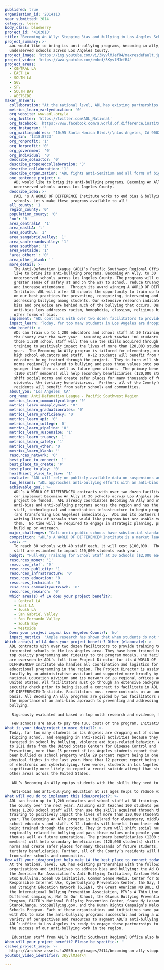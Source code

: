 ```yaml
---
published: true
organization_id: '2014113'
year_submitted: 2014
category: learn
body_class: blueberry
project_id: '4102010'
title: 'Becoming An Ally: Stopping Bias and Bullying in Los Angeles Schools'
project_summary: >-
  ADL would like to bring its anti-bullying programs, Becoming An Ally, to 30
  underserved schools across Los Angeles County.
project_image: 'https://img.youtube.com/vi/3KyvlMJefR4/maxresdefault.jpg'
project_video: 'https://www.youtube.com/embed/3KyvlMJefR4'
project_areas:
  - CENTRAL LA
  - EAST LA
  - SOUTH LA
  - SGV
  - SFV
  - SOUTH BAY
  - WESTSIDE
maker_answers:
  collaboration: "At the national level, ADL has existing partnerships with the following organizations and initiatives to address bias and bullying: the Ad Council, the American Bar Association’s Anti-Bullying Initiative, Cartoon Network’s Stop Bullying, Speak Up initiative, Common Sense Media, Center for Safe and Responsible Internet Use, Cyberbullying Prevention Center, the Gay, Lesbian and Straight Education Network (GLSEN), the Great American NO BULL Challenge, the International Bullying Prevention Association, MTV’s A Thin Line and Look Different campaigns, Not In Our School, the Olweus Bullying Prevention Program, PACER’s National Bullying Prevention Center, Share My Lesson, Stand4Change, StopBullying.gov, and the Human Rights Campaign’s Welcoming Schools Program.  Each of these organizations and initiatives have partnered with ADL to make the anti-bullying programs successful and bring a wide variety of perspectives and resources to augment ADL’s anti-bullying work.   ADL’s office in Los Angeles is ready to engage these partnerships to ensure the success of our anti-bullying work in the region.\r\n\r\nEducation staff from ADL’s Pacific Southwest Regional Office also hold local positions on the Los Angeles Unified School District’s Commission on Human Relations, Diversity and Equity and the City Human Relations Commission’s Anti-Bullying Coalition.  ADL also works closely with the Los Angeles County Human Relations Commission and other regional partners to plan local conferences including the Cyber Crime Prevention Symposium.  Through its work on coalitions, commissions and similar partnerships, ADL can draw expertise and resources from law enforcement, elected officials, school officials and other human relations experts.  ADL’s local partners assist in identifying schools in need of anti-bullying training and disseminating crucial information across diverse networks. \r\n"
  metrics_learn_earlyeducation: '0'
  org_website: www.adl.org/la
  org_twitter: 'https://twitter.com/ADL_National'
  org_facebook: 'https://www.facebook.com/a.world.of.difference.institute?ref=br_tf'
  org_instagram: ''
  org_mailingaddress: "10495 Santa Monica Blvd.\r\nLos Angeles, CA 90025"
  org_ein: '131818723'
  org_nonprofit: '1'
  org_forprofit: '0'
  org_government: '0'
  org_individual: '0'
  describe_soloactor: '0'
  describe_proposedcollaboration: '0'
  describe_collaboration: '1'
  describe_organization: "ADL fights anti-Semitism and all forms of bigotry, defends democratic ideals and protects civil rights for all. \r\n"
  one_sentence_project: >-
    ADL would like to bring its anti-bullying programs, Becoming An Ally, to 30
    underserved schools across Los Angeles County.
  describe_idea: >-
    @ADL 's A WORLD OF DIFFERENCE Institute works to end bias & bullying in LA
    schools. Let's make these programs available to all!
  all_county: '1'
  region_county: '0'
  population_county: '0'
  'no': '0'
  area_centralLA: '1'
  area_eastLA: '1'
  area_southLA: '1'
  area_sangabrielvalley: '1'
  area_sanfernandovalley: '1'
  area_southbay: '1'
  area_westside: '1'
  'area_other:': '0'
  area_other_blank: ''
  more_detail: >-
    The Anti-Defamation League (ADL)’s Pacific Southwest Regional Office would
    like to bring its anti-bullying programs, Becoming An Ally, to 30
    underserved schools across Los Angeles County. The programs will create a
    greater sense of safety at and on the way to school, reduce truancy rates
    and increase attendance.  Through its award winning A WORLD OF DIFFERENCE®
    Institute, ADL will offer 30 schools the opportunity to train up to 40 staff
    on our best practices for preventing, recognizing, intervening and
    addressing bullying among students. Our extensive research indicates that
    bias and prejudice are behind much of the bullying that occurs. Our
    anti-bias lens addresses racism, homophobia, classism, religious bigotry and
    other forms of bias. 
  implement: "ADL contracts with over two dozen facilitators to provide training to interested schools in the Los Angeles area.  They have been trained to ensure top quality programming and fidelity to the program models.  The facilitators are overseen by ADL’s full-time Project Director for its A WORLD OF DIFFERENCE® Institute who handles all coordination and logistics for educational programming in the region.  The Project Director is assisted locally by an administrative assistant and supported more broadly by ADL’s national Education Division and its network of 28 regional offices across the United States.  All facilitators must go through an extensive background and security check prior to being issued a contract to facilitate in ADL’s A WORLD OF DIFFERENCE® Institute.  Facilitators must renew contracts on an annual basis.   All Becoming An Ally programs are guided by two facilitators who model the importance of an anti-bias approach to preventing and addressing bullying.  \r\n\r\nRigorously evaluated and based on top notch research and evidence, the Becoming An Ally program utilizes cutting edge, interactive learning activities.  Each school goes through a detailed needs assessment and an agenda setting process with ADL’s A WORLD OF DIFFERENCE® Institute Project Director in the weeks leading up to their program.  Following each day-long program, the Project Director will then produce evaluation reports, identify next steps, and engage in technical assistance with the school to continue its work towards a bias-free and non-violent learning environment.\r\n\r\nFew schools are able to pay the full costs of the program.  Initiatives like LA2050 and the foundations that support them are critical to making these programs available.  ADL’s Pacific Southwest Regional Office has waiting lists for clients eager to access these programs but unable to pay for them.  Funding from LA2050 would allow ADL to immediately begin implementing programs and addressing unmet needs at schools across Los Angeles County.\r\n"
  impact_learn: "Today, far too many students in Los Angeles are dropping out of school, skipping school, and engaging in anti-social activities because they are targeted in school by bullying, violence and bias-related behavior.  According to 2011 data from the United States Centers for Disease Control and Prevention, more than 15 percent of Los Angeles students report that they have been bullied on school property while 29 percent report being in one or more physical fights in the last year.  More than 12 percent report being the target of electronic and cyberbullying.  Even worse, students in Los Angeles are significantly more likely to report a recent suicide attempt than students in other areas across the United States.  \r\n\r\nADL’s Becoming An Ally equips students with the skills they need to be an ally to targets of bullying and positively shift social norms around bullying, harassment and other forms of aggression.  As Los Angeles students then teach these values to their peers—and eventually their own children—long-term changes in norms will be sustained through 2050 and beyond.  These anti-bullying programs will create safer and more welcoming school climates which result in students being more committed to and engaged with their schools—both as current students and after they graduate.  \r\n\r\nAnti-bias and anti-bullying education at all ages helps to reduce violence and community strife and promote safety.  Bias- and bullying-free learning environments are crucial to good mental health for the County’s younger residents now and in the years ahead.\r\n"
  who_benefit: >-
    ADL can train up to 1,200 educators and school staff at 30 trainings across
    the County over the next year.  Assuming each teaches 100 students per year,
    those 1,200 school staff will then use the skills acquired through their
    training to positively impact the lives of more than 120,000 students each
    year.  The Becoming An Ally program is tailored for elementary, middle and
    high school educators and staff.  K-12 students will benefit from their
    educators being trained through the project.  They in turn will shift social
    norms regionally related to bullying and pass those values onto people
    younger than them as well as future generations.  The primary beneficiaries
    (1200 staff members) will help secondary beneficiaries (120,000 students)
    shift social norms and create safer places for many thousands of future
    students, the tertiary beneficiaries.  Further, all of the County’s
    residents will benefit from safer schools and communities.
  about_you: 'Los Angeles, CA'
  org_name: Anti-Defamation League - Pacific Southwest Region
  metrics_learn_communitycollege: '0'
  metrics_learn_unemployment: '0'
  metrics_learn_graduationrates: '0'
  metrics_learn_proficiency: '0'
  metrics_learn_api: '0'
  metrics_learn_college: '0'
  metrics_learn_pipeline: '0'
  metrics_learn_suspension: '1'
  metrics_learn_truancy: '1'
  metrics_learn_safety: '1'
  metrics_learn_other: '0'
  metrics_learn_blank: ''
  resources_network: '0'
  best_place_to_connect: '1'
  best_place_to_create: '0'
  best_place_to_play: '0'
  healthiest_place_to_live: '1'
  evaluate: "ADL will rely on publicly available data on suspensions and expulsions from the Los Angeles Unified School District (LAUSD) and other large districts serving students in our metropolitan area.  These same data will also provide insight into truancy rates among elementary and middle school students. \r\n\r\nLAUSD issues the nationwide Youth Risk Behavior Survey (YRBS) from the Centers for Disease Control and Prevention (CDC) which includes several measures of student safety at school and on the way to school as well as other measures related to bullying and cyberbullying.  CDC and LAUSD issue the YRBS biannually, so this will be a good measure to track medium-term and long-term changes in school climate and safety as we approach 2050.  The data from the YRBS will also provide valuable information about students’ experiences with bullying and harassment broken out by race/ethnicity, gender, sexual orientation and other important identifying characteristics.  \r\n\r\nIn addition to truancy, suspension and expulsion data, and the YRBS measures on bullying and student safety, ADL will also collect program evaluation data from all school sites provided funding through the LA2050 initiative.  These data will allow for a cumulative picture of the impact as well as allow for mid-year changes if patterns emerge that require attention.  ADL is committed to using both external and internal measures of success when evaluating its programming.  \r\n"
  two_lessons: "ADL approaches anti-bullying efforts with an anti-bias lens because we know that the majority of bullying and other aggressive behaviors are rooted in forms of bias like racism, homophobia, religious bigotry, classism and others.  ADL’s anti-bias educational programs from its A WORLD OF DIFFERENCE® Institute form much of the foundation for its anti-bullying programs including Becoming An Ally.  \r\n\r\nADL knows that the teachers and staff who spend every day with their students in their unique school communities have a tremendous amount of wisdom to share.  Facilitators come prepared with interactive, engaging and cutting edge activities that draw the collective wisdom out of the room while avoiding a lecture style.  This ensures that staff as adult learners make meaningful contributions.  Drawing from the experience and collective wisdom in each school community allows for tailored programs to sustainably transform school climates for the better.  ADL facilitators are considered experts on bias and bullying, but they are there to facilitate knowledge sharing among peers as much as they are there to impart critical information and skills.  \r\n"
  achievable_goal: >-
    ADL’s A WORLD OF DIFFERENCE® contracts with over two dozen facilitators who
    can implement Becoming An Ally at 30 schools across Los Angeles should the
    project be funded.  ADL already coordinates Becoming An Ally and other
    anti-bias and anti-bullying programs across the region and has the existing
    staff, technological and coordination infrastructure to begin programming
    (and transforming Los Angeles) immediately.  ADL and its partners have
    waiting lists of schools that would like programs but are unable to pay for
    them.  No time will be required to engage in strategic planning, program
    build up or outreach.  
  major_challenges: "California public schools have substantial standardized testing requirements which can make scheduling trainings at specific times of year (e.g. the late spring) difficult.  ADL will conduct the bulk of the school staff training programs in the fall, winter and just before students return to school in the late summer to avoid scheduling conflicts.\r\n\r\nAnother challenge is the demand.  There is far more need for these programs than can be addressed with $100,000.  ADL will prioritize the schools in most need of these vital trainings to create a list of 30 schools from ADL’s existing waiting list. \r\n"
  competition: "ADL’s A WORLD OF DIFFERENCE® Institute is a market leader in the development and delivery of diversity education resources, anti-bias and anti-bullying trainings.  Many anti-bullying programs have emerged in the last several years as media outlets and our collective attention had looked more closely at the national issue of bullying.  ADL prides itself in having done anti-bias and anti-bullying work since its A WORLD OF DIFFERENCE® Institute was founded in 1985 to augment other programs of ADL, as a 101-year old civil rights and human relations organization.  While other programs have emerged in recent times to respond to demand, ADL has been providing these high end programs for close to three decades.  \r\n\t\r\nADL’s longstanding commitment to anti-bias and anti-bullying programs has allowed for extensive program evaluation and the hiring of experts in the Education Division to ensure programs are regularly updated and rooted in the best available research.  A WORLD OF DIFFERENCE® Institute training programs and curricular materials are developed and evaluated by a training and curriculum department that interacts on an ongoing basis with other professionals in the field. Institute staff collaborates with colleges, universities, and national funding sources to study and enhance the efficacy of its programs. Collaborative studies have occurred with institutions including Columbia University, Claremont Graduate School, the University of Pennsylvania, and Yale University.  ADL’s A WORD OF DIFFERENCE® Institute has received national recognition including the Peabody, Gabriel and Scripps-Howard awards.\r\n"
  cost: >-
    To reach 30 schools with 40 staff each, it will cost $100,000.  These 1,200
    staff are estimated to impact 120,000 students each year. 
  budget: "Full-Day Training for School Staff at 30 Schools ($2,000 each) = $60,000\r\n30% of Project Director Salary = $19,200\r\n20% of Administrative Assistant Salary: $8,000\r\nBenefits Calculated at 33% of Salaries: $8,976\r\nTransportation Costs/Local Mileage ($60) for 30 Trainings = $1,800\r\nPostage and Printing for Program ($67.47 each) for 30 Trainings: $2,024\r\n\r\nADL has existing office space to house its staff and will not require funding from LA2050 to cover this and similar operational expenses.  This will result in more funds going directly to programming in the region.\r\n"
  resources_money: '1'
  resources_staff: '0'
  resources_publicity: '1'
  resources_infrastructure: '0'
  resources_education: '0'
  resources_technical: '0'
  resources_communityoutreach: '0'
  resources_research: '0'
  Which area(s) of LA does your project benefit?:
    - Central LA
    - East LA
    - South LA
    - San Gabriel Valley
    - San Fernando Valley
    - South Bay
    - Westside
  Does your project impact Los Angeles County?: 'No'
  impact_metrics: "Ample research has shown that when students do not feel safe at school, they are more likely to be truant.  Skipping school dramatically increases students’ chances of suspensions and expulsions, and reduces their academic achievement.  Bullying and bias-related aggressive behaviors make students feel unsafe at and on their way to school.  The rise of cyberbullying has made students feel unsafe and vulnerable in their own homes.  Bullying no longer stops at the schoolyard gates.  Bullying behaviors peak in and around middle school.  Anti-bullying programs reduce truancy rates at the elementary and middle school levels and increase students’ perceived sense of safety at school, on the way to school and at home.  Students leave ADL’s anti-bullying programs better equipped to respond to bullying, to create positive school cultures and to feel safer.  \r\n\r\nADL’s A WORLD OF DIFFERENCE® Institute programs are also informed by ADL’s Educational Equity Task Force which seeks to disrupt the school-to-prison pipeline and ensure students have equitable access to educational opportunities.  As a comprehensive civil rights and human relations organization, ADL does not believe in zero tolerance policies or overly harsh disciplinary responses to bullying behaviors.  These disciplinary actions disproportionately and negatively impact students of color, those with disabilities, and lesbian, gay, bisexual, transgender and queer (LGBTQ) students.  ADL has already partnered with the Los Angeles Unified School District (LAUSD) for programs addressing these important issues and would bring that expertise to bear to further reduce unnecessary suspensions and expulsions and help students get back to the business of learning.  ADL believes in the value of non-exclusionary disciplinary frameworks including Positive Behavioral Interventions and Supports (PBIS) and similar, evidence-based approaches.  The organization also knows the value of family and community education to augment what students learn in schools.  \r\n"
Which area(s) of LA does your project benefit? Other (elaborate): >-
  ADL contracts with over two dozen facilitators to provide training to
  interested schools in the Los Angeles area. They have been trained to ensure
  top quality programming and fidelity to the program models. The facilitators
  are overseen by ADL’s full-time Project Director for its A WORLD OF
  DIFFERENCE® Institute who handles all coordination and logistics for
  educational programming in the region. The Project Director is assisted
  locally by an administrative assistant and supported more broadly by ADL’s
  national Education Division and its network of 28 regional offices across the
  United States. All facilitators must go through an extensive background and
  security check prior to being issued a contract to facilitate in ADL’s A WORLD
  OF DIFFERENCE® Institute. Facilitators must renew contracts on an annual
  basis. All Becoming An Ally programs are guided by two facilitators who model
  the importance of an anti-bias approach to preventing and addressing
  bullying. 
   
   Rigorously evaluated and based on top notch research and evidence, the Becoming An Ally program utilizes cutting edge, interactive learning activities. Each school goes through a detailed needs assessment and an agenda setting process with ADL’s A WORLD OF DIFFERENCE® Institute Project Director in the weeks leading up to their program. Following each day-long program, the Project Director will then produce evaluation reports, identify next steps, and engage in technical assistance with the school to continue its work towards a bias-free and non-violent learning environment.
   
   Few schools are able to pay the full costs of the program. Initiatives like LA2050 and the foundations that support them are critical to making these programs available. ADL’s Pacific Southwest Regional Office has waiting lists for clients eager to access these programs but unable to pay for them. Funding from LA2050 would allow ADL to immediately begin implementing programs and addressing unmet needs at schools across Los Angeles County.
What is your idea/project in more detail?: >-
  Today, far too many students in Los Angeles are dropping out of school,
  skipping school, and engaging in anti-social activities because they are
  targeted in school by bullying, violence and bias-related behavior. According
  to 2011 data from the United States Centers for Disease Control and
  Prevention, more than 15 percent of Los Angeles students report that they have
  been bullied on school property while 29 percent report being in one or more
  physical fights in the last year. More than 12 percent report being the target
  of electronic and cyberbullying. Even worse, students in Los Angeles are
  significantly more likely to report a recent suicide attempt than students in
  other areas across the United States. 
   
   ADL’s Becoming An Ally equips students with the skills they need to be an ally to targets of bullying and positively shift social norms around bullying, harassment and other forms of aggression. As Los Angeles students then teach these values to their peers—and eventually their own children—long-term changes in norms will be sustained through 2050 and beyond. These anti-bullying programs will create safer and more welcoming school climates which result in students being more committed to and engaged with their schools—both as current students and after they graduate. 
   
   Anti-bias and anti-bullying education at all ages helps to reduce violence and community strife and promote safety. Bias- and bullying-free learning environments are crucial to good mental health for the County’s younger residents now and in the years ahead.
What will you do to implement this idea/project?: >-
  ADL can train up to 1,200 educators and school staff at 30 trainings across
  the County over the next year. Assuming each teaches 100 students per year,
  those 1,200 school staff will then use the skills acquired through their
  training to positively impact the lives of more than 120,000 students each
  year. The Becoming An Ally program is tailored for elementary, middle and high
  school educators and staff. K-12 students will benefit from their educators
  being trained through the project. They in turn will shift social norms
  regionally related to bullying and pass those values onto people younger than
  them as well as future generations. The primary beneficiaries (1200 staff
  members) will help secondary beneficiaries (120,000 students) shift social
  norms and create safer places for many thousands of future students, the
  tertiary beneficiaries. Further, all of the County’s residents will benefit
  from safer schools and communities.
How will your idea/project help make LA the best place to connect today? In LA2050?: >-
  At the national level, ADL has existing partnerships with the following
  organizations and initiatives to address bias and bullying: the Ad Council,
  the American Bar Association’s Anti-Bullying Initiative, Cartoon Network’s
  Stop Bullying, Speak Up initiative, Common Sense Media, Center for Safe and
  Responsible Internet Use, Cyberbullying Prevention Center, the Gay, Lesbian
  and Straight Education Network (GLSEN), the Great American NO BULL Challenge,
  the International Bullying Prevention Association, MTV’s A Thin Line and Look
  Different campaigns, Not In Our School, the Olweus Bullying Prevention
  Program, PACER’s National Bullying Prevention Center, Share My Lesson,
  Stand4Change, StopBullying.gov, and the Human Rights Campaign’s Welcoming
  Schools Program. Each of these organizations and initiatives have partnered
  with ADL to make the anti-bullying programs successful and bring a wide
  variety of perspectives and resources to augment ADL’s anti-bullying work.
  ADL’s office in Los Angeles is ready to engage these partnerships to ensure
  the success of our anti-bullying work in the region.
   
   Education staff from ADL’s Pacific Southwest Regional Office also hold local positions on the Los Angeles Unified School District’s Commission on Human Relations, Diversity and Equity and the City Human Relations Commission’s Anti-Bullying Coalition. ADL also works closely with the Los Angeles County Human Relations Commission and other regional partners to plan local conferences including the Cyber Crime Prevention Symposium. Through its work on coalitions, commissions and similar partnerships, ADL can draw expertise and resources from law enforcement, elected officials, school officials and other human relations experts. ADL’s local partners assist in identifying schools in need of anti-bullying training and disseminating crucial information across diverse networks.
Whom will your project benefit? Please be specific.: ''
cached_project_image: >-
  https://archive-assets.la2050.org/images/2014/becoming-an-ally-stopping-bias-and-bullying-in-los-angeles-schools/img.youtube.com/vi/3KyvlMJefR4/maxresdefault.jpg
youtube_video_identifier: 3KyvlMJefR4

---
```

